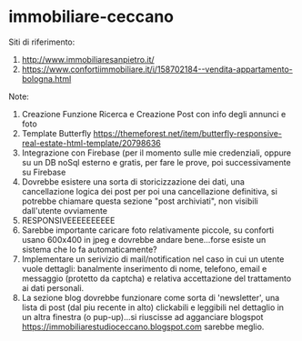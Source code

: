 # immobiliare-ceccano

Siti di riferimento:
1. http://www.immobiliaresanpietro.it/
2. https://www.confortiimmobiliare.it/i/158702184--vendita-appartamento-bologna.html

Note:
1. Creazione Funzione Ricerca e Creazione Post con info degli annunci e foto
2. Template Butterfly https://themeforest.net/item/butterfly-responsive-real-estate-html-template/20798636
3. Integrazione con Firebase (per il momento sulle mie credenziali, oppure su un DB noSql esterno e gratis, per fare le prove, poi successivamente su Firebase
4. Dovrebbe esistere una sorta di storicizzazione dei dati, una cancellazione logica dei post per poi una cancellazione definitiva, si potrebbe chiamare questa sezione "post archiviati", non visibili dall'utente ovviamente
5. RESPONSIVEEEEEEEEEE
6. Sarebbe importante caricare foto relativamente piccole, su conforti usano 600x400 in jpeg e dovrebbe andare bene...forse esiste un sistema che lo fa automaticamente?
7. Implementare un serivizio di mail/notification nel caso in cui un utente vuole dettagli: banalmente inserimento di nome, telefono, email e messaggio (protetto da captcha) e relativa accettazione del trattamento ai dati personali.
8. La sezione blog dovrebbe funzionare come sorta di 'newsletter', una lista di post (dal piu recente in alto) clickabili e leggibili nel dettaglio in un altra finestra (o pup-up)...si riuscisse ad agganciare blogspot https://immobiliarestudioceccano.blogspot.com sarebbe meglio.
